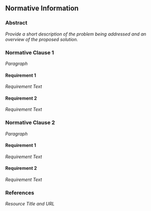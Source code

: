 ## Normative Information

### Abstract

_Provide a short description of the problem being addressed and an overview of the proposed solution._

### Normative Clause 1

_Paragraph_

#### Requirement 1

_Requirement Text_

#### Requirement 2

_Requirement Text_

### Normative Clause 2

_Paragraph_

#### Requirement 1

_Requirement Text_

#### Requirement 2

_Requirement Text_

### References

_Resource Title and URL_

